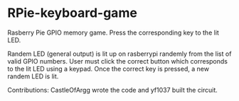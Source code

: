 # RPie-keyboard-game
Rasberry Pie GPIO memory game. Press the corresponding key to the lit LED.

Randem LED (general output) is lit up on rasberrypi randemly from the list of valid GPIO numbers.
User must click the correct button which corresponds to the lit LED using a keypad.
Once the correct key is pressed, a new randem LED is lit.  
  
Contributions: CastleOfArgg wrote the code and yf1037 built the circuit.  
